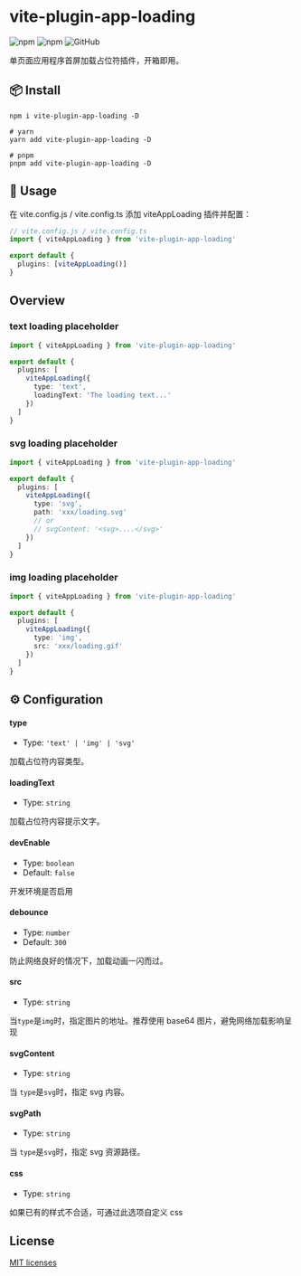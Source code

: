 # vite-plugin-app-loading

![npm](https://img.shields.io/npm/v/vite-plugin-app-loading?style=flat-square)
![npm](https://img.shields.io/npm/dm/vite-plugin-app-loading?style=flat-square)
![GitHub](https://img.shields.io/github/license/yue1123/vite-plugin-app-loading?style=flat-square)

单页面应用程序首屏加载占位符插件，开箱即用。

## 📦 Install

```shell
npm i vite-plugin-app-loading -D

# yarn
yarn add vite-plugin-app-loading -D

# pnpm
pnpm add vite-plugin-app-loading -D
```

## 🦄 Usage

在 vite.config.js / vite.config.ts 添加 viteAppLoading 插件并配置：

```ts
// vite.config.js / vite.config.ts
import { viteAppLoading } from 'vite-plugin-app-loading'

export default {
  plugins: [viteAppLoading()]
}
```

## Overview

### text loading placeholder

```ts
import { viteAppLoading } from 'vite-plugin-app-loading'

export default {
  plugins: [
    viteAppLoading({
      type: 'text',
      loadingText: 'The loading text...'
    })
  ]
}
```

### svg loading placeholder

```ts
import { viteAppLoading } from 'vite-plugin-app-loading'

export default {
  plugins: [
    viteAppLoading({
      type: 'svg',
      path: 'xxx/loading.svg'
      // or
      // svgContent: '<svg>....</svg>'
    })
  ]
}
```

### img loading placeholder

```ts
import { viteAppLoading } from 'vite-plugin-app-loading'

export default {
  plugins: [
    viteAppLoading({
      type: 'img',
      src: 'xxx/loading.gif'
    })
  ]
}
```

## ⚙️ Configuration

#### type

- Type: `'text' | 'img' | 'svg'`

加载占位符内容类型。

#### loadingText

- Type: `string`

加载占位符内容提示文字。

#### devEnable

- Type: `boolean`
- Default: `false`

开发环境是否启用

#### debounce

- Type: `number`
- Default: `300`

防止网络良好的情况下，加载动画一闪而过。

#### src

- Type: `string`

当`type`是`img`时，指定图片的地址。推荐使用 base64 图片，避免网络加载影响呈现

#### svgContent

- Type: `string`

当 `type`是`svg`时，指定 svg 内容。

#### svgPath

- Type: `string`

当 `type`是`svg`时，指定 svg 资源路径。

#### css

- Type: `string`

如果已有的样式不合适，可通过此选项自定义 css

## License

[MIT licenses](https://opensource.org/licenses/MIT)
